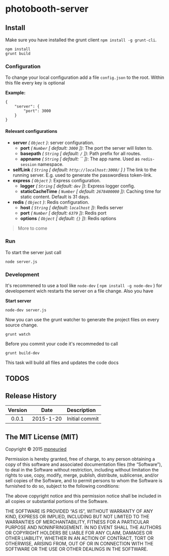 # photobooth-server


## Install

Make sure you have installed the grunt client `npm install -g grunt-cli`.

```
npm install
grunt build
```



### Configuration

To change your local configuration add a file `config.json` to the root.
Within this file every key is optional

**Example:**

```
{
	"server": {
		"port": 3000
	}
}
```

#### Relevant configurations

* **server** *( `Object` )*: server configuration.
	* **port** *( `Number` [ default: `3000` ])*: The port the server will listen to.
	* **basepath** *( `String` [ default: `/` ])*: Path prefix for all routes.
	* **appname** *( `String` [ default: `` ])*: The app name. Used as `redis-session` namespace.
* **selfLink** *( `String` [ default: `http://localhost:3000/` ] )* The link to the running server. E.g. used to generate the passwordless token-link.
* **express** *( `Object` )*: Express configuration.
	* **logger** *( `String` [ default: `dev` ])*: Express logger config.
	* **staticCacheTime** *( `Number` [ default: `2678400000` ])*: Caching time for static content. Default is 31 days.
* **redis** *( `Object` )*: Redis configuration.
	* **host** *( `String` [ default: `localhost` ])*: Redis server
	* **port** *( `Number` [ default: `6379` ])*: Redis port
	* **options** *( `Object` [ default: `{}` ])*: Redis options


> More to come


### Run

To start the server just call

```
node server.js
```

### Development

It's recommened to use a tool like `node-dev` ( `npm install -g node-dev` ) for developement wich restarts the server on a file change.
Also you have 

**Start server**

```
node-dev server.js
```

Now you can use the grunt watcher to generate the project files on every source change.

```
grunt watch
```

Before you commit your code it's recommeded to call

```
grunt build-dev
```

This task will build all files and updates the code docs

## TODOS


## Release History
|Version|Date|Description|
|:--:|:--:|:--|
|0.0.1|2015-1-20|Initial commit|

## The MIT License (MIT)

Copyright © 2015 [mpneuried](https://github.com/mpneuried)

Permission is hereby granted, free of charge, to any person obtaining a copy of this software and associated documentation files (the “Software”), to deal in the Software without restriction, including without limitation the rights to use, copy, modify, merge, publish, distribute, sublicense, and/or sell copies of the Software, and to permit persons to whom the Software is furnished to do so, subject to the following conditions:

The above copyright notice and this permission notice shall be included in all copies or substantial portions of the Software.

THE SOFTWARE IS PROVIDED “AS IS”, WITHOUT WARRANTY OF ANY KIND, EXPRESS OR IMPLIED, INCLUDING BUT NOT LIMITED TO THE WARRANTIES OF MERCHANTABILITY, FITNESS FOR A PARTICULAR PURPOSE AND NONINFRINGEMENT. IN NO EVENT SHALL THE AUTHORS OR COPYRIGHT HOLDERS BE LIABLE FOR ANY CLAIM, DAMAGES OR OTHER LIABILITY, WHETHER IN AN ACTION OF CONTRACT, TORT OR OTHERWISE, ARISING FROM, OUT OF OR IN CONNECTION WITH THE SOFTWARE OR THE USE OR OTHER DEALINGS IN THE SOFTWARE.
